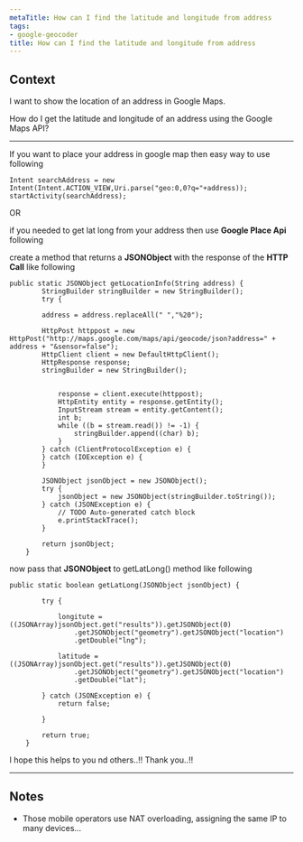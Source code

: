 ```yaml
---
metaTitle: How can I find the latitude and longitude from address
tags:
- google-geocoder
title: How can I find the latitude and longitude from address
---
```


## Context

I want to show the location of an address in Google Maps.


How do I get the latitude and longitude of an address using the Google Maps API?



---

If you want to place your address in google map then easy way to use following



```
Intent searchAddress = new  Intent(Intent.ACTION_VIEW,Uri.parse("geo:0,0?q="+address));
startActivity(searchAddress);

```

OR 


if you needed to get lat long from your address then use **Google Place Api** following


create a method that returns a **JSONObject** with the response of the **HTTP Call** like following



```
public static JSONObject getLocationInfo(String address) {
        StringBuilder stringBuilder = new StringBuilder();
        try {

        address = address.replaceAll(" ","%20");    

        HttpPost httppost = new HttpPost("http://maps.google.com/maps/api/geocode/json?address=" + address + "&sensor=false");
        HttpClient client = new DefaultHttpClient();
        HttpResponse response;
        stringBuilder = new StringBuilder();


            response = client.execute(httppost);
            HttpEntity entity = response.getEntity();
            InputStream stream = entity.getContent();
            int b;
            while ((b = stream.read()) != -1) {
                stringBuilder.append((char) b);
            }
        } catch (ClientProtocolException e) {
        } catch (IOException e) {
        }

        JSONObject jsonObject = new JSONObject();
        try {
            jsonObject = new JSONObject(stringBuilder.toString());
        } catch (JSONException e) {
            // TODO Auto-generated catch block
            e.printStackTrace();
        }

        return jsonObject;
    }

```

now pass that **JSONObject** to getLatLong() method like following



```
public static boolean getLatLong(JSONObject jsonObject) {

        try {

            longitute = ((JSONArray)jsonObject.get("results")).getJSONObject(0)
                .getJSONObject("geometry").getJSONObject("location")
                .getDouble("lng");

            latitude = ((JSONArray)jsonObject.get("results")).getJSONObject(0)
                .getJSONObject("geometry").getJSONObject("location")
                .getDouble("lat");

        } catch (JSONException e) {
            return false;

        }

        return true;
    }

```

I hope this helps to you nd others..!!
Thank you..!!



---

## Notes

- Those mobile operators use NAT overloading, assigning the same IP to many devices...
